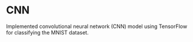 # CNN
Implemented convolutional neural network (CNN) model using TensorFlow for classifying the MNIST dataset.
